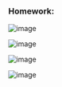 ### Homework:
![image](https://github.com/user-attachments/assets/aa5cffc5-5b0f-4611-8366-3951c3bbf67a)

![image](https://github.com/user-attachments/assets/4f144da1-e996-4dab-bb6f-97ea331f91ad)

![image](https://github.com/user-attachments/assets/195d6f21-00af-400a-8a2d-28528ab2b35a)

![image](https://github.com/user-attachments/assets/dab5fefe-9518-4a49-b384-909a5745075a)





